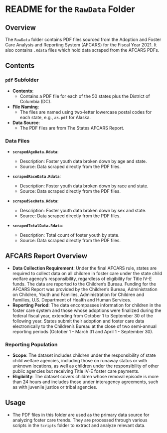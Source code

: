 # README for the `RawData` Folder

## Overview

The `RawData` folder contains PDF files sourced from the Adoption and Foster Care Analysis and Reporting System (AFCARS) for the Fiscal Year 2021. It also contains `.Rdata` files which hold data scraped from the AFCARS PDFs.

## Contents

### `pdf` Subfolder
- **Contents**: 
  - Contains a PDF file for each of the 50 states plus the District of Columbia (DC).
- **File Naming**: 
  - The files are named using two-letter lowercase postal codes for each state, e.g., `ak.pdf` for Alaska.
- **Data Source**: 
  - The PDF files are from The States AFCARS Report.

### Data Files
- **`scrapedAgeData.Rdata`**:
  - Description: Foster youth data broken down by age and state.
  - Source: Data scraped directly from the PDF files.
  
- **`scrapedRaceData.Rdata`**:
  - Description: Foster youth data broken down by race and state.
  - Source: Data scraped directly from the PDF files.
  
- **`scrapedSexData.Rdata`**:
  - Description: Foster youth data broken down by sex and state.
  - Source: Data scraped directly from the PDF files.
  
- **`scrapedTotalData.Rdata`**:
  - Description: Total count of foster youth by state.
  - Source: Data scraped directly from the PDF files.


## AFCARS Report Overview

- **Data Collection Requirement**: Under the final AFCARS rule, states are required to collect data on all children in foster care under the state child welfare agency’s responsibility, regardless of eligibility for Title IV-E funds. The data are reported to the Children’s Bureau. Funding for the AFCARS Report was provided by the Children’s Bureau, Administration on Children, Youth and Families, Administration for Children and Families, U.S. Department of Health and Human Services.
- **Reporting Period**: The data encompasses information for children in the foster care system and those whose adoptions were finalized during the federal fiscal year, extending from October 1 to September 30 of the following year. States submit their adoption and foster care data electronically to the Children’s Bureau at the close of two semi-annual reporting periods (October 1 - March 31 and April 1 - September 30).


### Reporting Population
- **Scope**: The dataset includes children under the responsibility of state child welfare agencies, including those on runaway status or with unknown locations, as well as children under the responsibility of other public agencies but receiving Title IV-E foster care payments.
- **Eligibility**: The dataset covers children whose removal episode is more than 24 hours and includes those under interagency agreements, such as with juvenile justice or tribal agencies.

## Usage

- The PDF files in this folder are used as the primary data source for analyzing foster care trends. They are processed through various scripts in the `Scripts` folder to extract and analyze relevant data.

